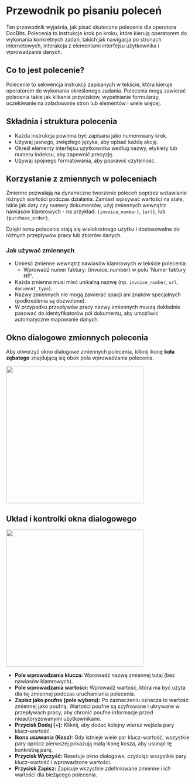 # Przewodnik po pisaniu poleceń

Ten przewodnik wyjaśnia, jak pisać skuteczne polecenia dla operatora DocBits. Polecenia to instrukcje krok po kroku, które kierują operatorem do wykonania konkretnych zadań, takich jak nawigacja po stronach internetowych, interakcja z elementami interfejsu użytkownika i wprowadzanie danych.

## Co to jest polecenie?

Polecenie to sekwencja instrukcji zapisanych w tekście, która kieruje operatorem do wykonania określonego zadania. Polecenia mogą zawierać polecenia takie jak klikanie przycisków, wypełnianie formularzy, oczekiwanie na załadowanie stron lub elementów i wiele więcej.

## Składnia i struktura polecenia

* Każda instrukcja powinna być zapisana jako numerowany krok.
* Używaj jasnego, zwięzłego języka, aby opisać każdą akcję.
* Określ elementy interfejsu użytkownika według nazwy, etykiety lub numeru indeksu, aby zapewnić precyzję.
* Używaj spójnego formatowania, aby poprawić czytelność.

## Korzystanie z zmiennych w poleceniach

Zmienne pozwalają na dynamiczne tworzenie poleceń poprzez wstawianie różnych wartości podczas działania. Zamiast wpisywać wartości na stałe, takie jak daty czy numery dokumentów, użyj zmiennych wewnątrz nawiasów klamrowych - na przykład: `{invoice_number}`, `{url}`, lub `{purchase_order}`.

Dzięki temu polecenia stają się wielokrotnego użytku i dostosowalne do różnych przepływów pracy lub zbiorów danych.

### Jak używać zmiennych

* Umieść zmienne wewnątrz nawiasów klamrowych w tekście polecenia:
  * Wprowadź numer faktury: {invoice\_number} w polu 'Numer faktury HP'.
* Każda zmienna musi mieć unikalną nazwę (np. `invoice_number`, `url`, `document_type`).
* Nazwy zmiennych nie mogą zawierać spacji ani znaków specjalnych (podkreślenia są dozwolone).
* W przypadku przepływów pracy nazwy zmiennych muszą dokładnie pasować do identyfikatorów pól dokumentu, aby umożliwić automatyczne mapowanie danych.

## Okno dialogowe zmiennych polecenia

Aby otworzyć okno dialogowe zmiennych polecenia, kliknij ikonę **koła zębatego** znajdującą się obok pola wprowadzania polecenia.

<div align="left"><img src="https://docs.docbits.com/~gitbook/image?url=https%3A%2F%2F578966019-files.gitbook.io%2F~%2Ffiles%2Fv0%2Fb%2Fgitbook-x-prod.appspot.com%2Fo%2Fspaces%252FT2n2w4uDCJvv7CJ5zrdk%252Fuploads%252FvEC6vmU6CCsAa36OK9V6%252Fimage.png%3Falt%3Dmedia%26token%3Dfd26ce70-0de4-4bdb-adf4-85d0052f9d53&#x26;width=768&#x26;dpr=4&#x26;quality=100&#x26;sign=fc29eaa3&#x26;sv=2" alt="" width="375"></div>

## Układ i kontrolki okna dialogowego

<div align="left"><img src="https://docs.docbits.com/~gitbook/image?url=https%3A%2F%2F578966019-files.gitbook.io%2F~%2Ffiles%2Fv0%2Fb%2Fgitbook-x-prod.appspot.com%2Fo%2Fspaces%252FT2n2w4uDCJvv7CJ5zrdk%252Fuploads%252FftlMKp0ql0miqBTdCtt3%252Fimage.png%3Falt%3Dmedia%26token%3D979b7c8e-0728-4a10-bb8a-3275203c4c3d&#x26;width=768&#x26;dpr=4&#x26;quality=100&#x26;sign=b07844a9&#x26;sv=2" alt="" width="375"></div>

* **Pole wprowadzania klucza:** Wprowadź nazwę zmiennej tutaj (bez nawiasów klamrowych).
* **Pole wprowadzania wartości:** Wprowadź wartość, która ma być użyta dla tej zmiennej podczas uruchamiania polecenia.
* **Zapisz jako poufne (pole wyboru):** Po zaznaczeniu oznacza to wartość zmiennej jako poufną. Wartości poufne są szyfrowane i ukrywane w przepływach pracy, aby chronić poufne informacje przed nieautoryzowanymi użytkownikami.
* **Przycisk Dodaj (+):** Kliknij, aby dodać kolejny wiersz wejścia pary klucz-wartość.
* **Ikona usuwania (Kosz):** Gdy istnieje wiele par klucz-wartość, wszystkie pary oprócz pierwszej pokazują małą ikonę kosza, aby usunąć tę konkretną parę.
* **Przycisk Wyczyść:** Resetuje okno dialogowe, czyściąc wszystkie pary klucz-wartość i wprowadzone wartości.
* **Przycisk Zapisz:** Zapisuje wszystkie zdefiniowane zmienne i ich wartości dla bieżącego polecenia.
